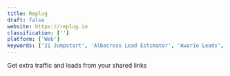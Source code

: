 ```yaml
---
title: Replug
draft: false 
website: https://replug.io
classification: ['']
platform: ['Web']
keywords: ['21 Jumpstart', 'Albacross Lead Estimator', 'Awario Leads', 'Bit.do', 'Callpage', 'Chatterbot', 'Clearbit Connect', 'Continually', 'Drift', 'Geniuslink', 'LeadBot by Drift', 'LeadFuze', 'LeadGibbon', 'Leadfeeder', 'Ow.ly', 'PixelMe', 'Revenue Reporting from Drift', 'Revive', 'SmartBribe', 'Snipli', 'UpLead', 'YOURLS']
---
```

Get extra traffic and leads from your shared links